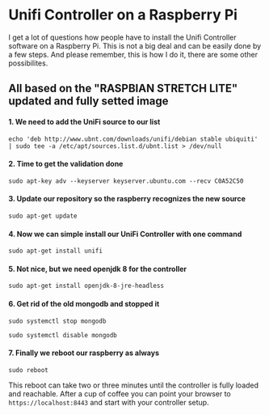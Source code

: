 # Unifi Controller on a Raspberry Pi
I get a lot of questions how people have to install the Unifi Controller software on a Raspberry Pi. This is not a big deal and can be easily done by a few steps. And please remember, this is how I do it, there are some other possibilites.

## All based on the "RASPBIAN STRETCH LITE" updated and fully setted image

#### 1. We need to add the UniFi source to our list
```
echo 'deb http://www.ubnt.com/downloads/unifi/debian stable ubiquiti' | sudo tee -a /etc/apt/sources.list.d/ubnt.list > /dev/null
```
#### 2. Time to get the validation done
```
sudo apt-key adv --keyserver keyserver.ubuntu.com --recv C0A52C50
```
#### 3. Update our repository so the raspberry recognizes the new source
```
sudo apt-get update
```
#### 4. Now we can simple install our UniFi Controller with one command
```
sudo apt-get install unifi
```
#### 5. Not nice, but we need openjdk 8 for the controller
```
sudo apt-get install openjdk-8-jre-headless
```
#### 6. Get rid of the old mongodb and stopped it
```
sudo systemctl stop mongodb
```
```
sudo systemctl disable mongodb
```
#### 7. Finally we reboot our raspberry as always
```
sudo reboot
```
This reboot can take two or three minutes until the controller is fully loaded and reachable. After a cup of coffee you can point your browser to ```https://localhost:8443``` and start with your controller setup.
